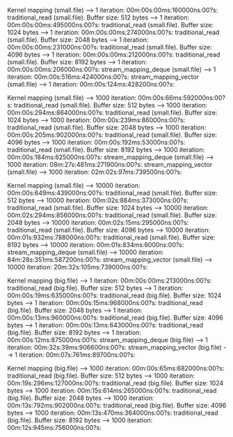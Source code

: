 Kernel mapping (small.file) --> 1 iteration: 00m:00s:00ms:160000ns:00?s:
traditional_read (small.file). Buffer size: 512 bytes --> 1 iteration: 00m:00s:00ms:495000ns:00?s:
traditional_read (small.file). Buffer size: 1024 bytes --> 1 iteration: 00m:00s:00ms:274000ns:00?s:
traditional_read (small.file). Buffer size: 2048 bytes --> 1 iteration: 00m:00s:00ms:231000ns:00?s:
traditional_read (small.file). Buffer size: 4096 bytes --> 1 iteration: 00m:00s:00ms:212000ns:00?s:
traditional_read (small.file). Buffer size: 8192 bytes --> 1 iteration: 00m:00s:00ms:206000ns:00?s:
stream_mapping_deque (small.file) --> 1 iteration: 00m:00s:516ms:424000ns:00?s:
stream_mapping_vector (small.file) --> 1 iteration: 00m:00s:124ms:428200ns:00?s:

Kernel mapping (small.file) --> 1000 iteration: 00m:00s:66ms:592000ns:00?s:
traditional_read (small.file). Buffer size: 512 bytes --> 1000 iteration: 00m:00s:294ms:864000ns:00?s:
traditional_read (small.file). Buffer size: 1024 bytes --> 1000 iteration: 00m:00s:239ms:86000ns:00?s:
traditional_read (small.file). Buffer size: 2048 bytes --> 1000 iteration: 00m:00s:205ms:902000ns:00?s:
traditional_read (small.file). Buffer size: 4096 bytes --> 1000 iteration: 00m:00s:192ms:53000ns:00?s:
traditional_read (small.file). Buffer size: 8192 bytes --> 1000 iteration: 00m:00s:184ms:625000ns:00?s:
stream_mapping_deque (small.file) --> 1000 iteration: 08m:27s:481ms:271900ns:00?s:
stream_mapping_vector (small.file) --> 1000 iteration: 02m:02s:97ms:739500ns:00?s:

Kernel mapping (small.file) --> 10000 iteration: 00m:00s:649ms:439000ns:00?s:
traditional_read (small.file). Buffer size: 512 bytes --> 10000 iteration: 00m:02s:884ms:373000ns:00?s:
traditional_read (small.file). Buffer size: 1024 bytes --> 10000 iteration: 00m:02s:294ms:856000ns:00?s:
traditional_read (small.file). Buffer size: 2048 bytes --> 10000 iteration: 00m:02s:15ms:295000ns:00?s:
traditional_read (small.file). Buffer size: 4096 bytes --> 10000 iteration: 00m:01s:932ms:788000ns:00?s:
traditional_read (small.file). Buffer size: 8192 bytes --> 10000 iteration: 00m:01s:834ms:6000ns:00?s:
stream_mapping_deque (small.file) --> 10000 iteration: 84m:28s:351ms:587200ns:00?s:
stream_mapping_vector (small.file) --> 10000 iteration: 20m:32s:105ms:739000ns:00?s:


Kernel mapping (big.file) --> 1 iteration: 00m:00s:00ms:213000ns:00?s:
traditional_read (big.file). Buffer size: 512 bytes --> 1 iteration: 00m:00s:19ms:635000ns:00?s:
traditional_read (big.file). Buffer size: 1024 bytes --> 1 iteration: 00m:00s:15ms:968000ns:00?s:
traditional_read (big.file). Buffer size: 2048 bytes --> 1 iteration: 00m:00s:13ms:960000ns:00?s:
traditional_read (big.file). Buffer size: 4096 bytes --> 1 iteration: 00m:00s:13ms:643000ns:00?s:
traditional_read (big.file). Buffer size: 8192 bytes --> 1 iteration: 00m:00s:12ms:875000ns:00?s:
stream_mapping_deque (big.file) --> 1 iteration: 00m:32s:39ms:906600ns:00?s:
stream_mapping_vector (big.file) --> 1 iteration: 00m:07s:761ms:89700ns:00?s:

Kernel mapping (big.file) --> 1000 iteration: 00m:00s:65ms:682000ns:00?s:
traditional_read (big.file). Buffer size: 512 bytes --> 1000 iteration: 00m:19s:296ms:127000ns:00?s:
traditional_read (big.file). Buffer size: 1024 bytes --> 1000 iteration: 00m:15s:614ms:265000ns:00?s:
traditional_read (big.file). Buffer size: 2048 bytes --> 1000 iteration: 00m:13s:792ms:902000ns:00?s:
traditional_read (big.file). Buffer size: 4096 bytes --> 1000 iteration: 00m:13s:470ms:364000ns:00?s:
traditional_read (big.file). Buffer size: 8192 bytes --> 1000 iteration: 00m:12s:945ms:756000ns:00?s: